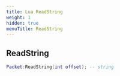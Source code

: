 ```yaml
---
title: Lua ReadString
weight: 1
hidden: true
menuTitle: ReadString
---
```

## ReadString
```lua
Packet:ReadString(int offset); -- string
```